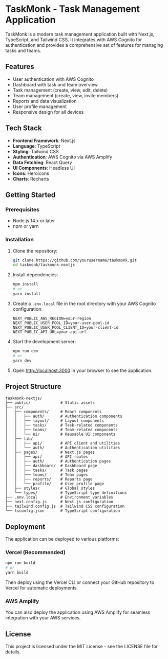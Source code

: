 # TaskMonk - Task Management Application

TaskMonk is a modern task management application built with Next.js, TypeScript, and Tailwind CSS. It integrates with AWS Cognito for authentication and provides a comprehensive set of features for managing tasks and teams.

## Features

- User authentication with AWS Cognito
- Dashboard with task and team overview
- Task management (create, view, edit, delete)
- Team management (create, view, invite members)
- Reports and data visualization
- User profile management
- Responsive design for all devices

## Tech Stack

- **Frontend Framework**: Next.js
- **Language**: TypeScript
- **Styling**: Tailwind CSS
- **Authentication**: AWS Cognito via AWS Amplify
- **Data Fetching**: React Query
- **UI Components**: Headless UI
- **Icons**: Heroicons
- **Charts**: Recharts

## Getting Started

### Prerequisites

- Node.js 14.x or later
- npm or yarn

### Installation

1. Clone the repository:
   ```bash
   git clone https://github.com/yourusername/taskmonk.git
   cd taskmonk/taskmonk-nextjs
   ```

2. Install dependencies:
   ```bash
   npm install
   # or
   yarn install
   ```

3. Create a `.env.local` file in the root directory with your AWS Cognito configuration:
   ```
   NEXT_PUBLIC_AWS_REGION=your-region
   NEXT_PUBLIC_USER_POOL_ID=your-user-pool-id
   NEXT_PUBLIC_USER_POOL_CLIENT_ID=your-client-id
   NEXT_PUBLIC_API_URL=your-api-url
   ```

4. Start the development server:
   ```bash
   npm run dev
   # or
   yarn dev
   ```

5. Open [http://localhost:3000](http://localhost:3000) in your browser to see the application.

## Project Structure

```
taskmonk-nextjs/
├── public/             # Static assets
├── src/
│   ├── components/     # React components
│   │   ├── auth/       # Authentication components
│   │   ├── layout/     # Layout components
│   │   ├── tasks/      # Task-related components
│   │   ├── teams/      # Team-related components
│   │   └── ui/         # Reusable UI components
│   ├── lib/
│   │   ├── api/        # API client and utilities
│   │   └── auth/       # Authentication utilities
│   ├── pages/          # Next.js pages
│   │   ├── api/        # API routes
│   │   ├── auth/       # Authentication pages
│   │   ├── dashboard/  # Dashboard page
│   │   ├── tasks/      # Task pages
│   │   ├── teams/      # Team pages
│   │   ├── reports/    # Reports page
│   │   └── profile/    # User profile page
│   ├── styles/         # Global styles
│   └── types/          # TypeScript type definitions
├── .env.local          # Environment variables
├── next.config.js      # Next.js configuration
├── tailwind.config.js  # Tailwind CSS configuration
└── tsconfig.json       # TypeScript configuration
```

## Deployment

The application can be deployed to various platforms:

### Vercel (Recommended)

```bash
npm run build
# or
yarn build
```

Then deploy using the Vercel CLI or connect your GitHub repository to Vercel for automatic deployments.

### AWS Amplify

You can also deploy the application using AWS Amplify for seamless integration with your AWS services.

## License

This project is licensed under the MIT License - see the LICENSE file for details.